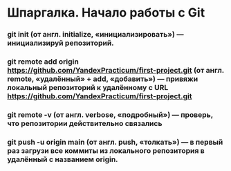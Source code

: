 # **Шпаргалка. Начало работы с Git**
### **git init** (от англ. initialize, «инициализировать») — инициализируй репозиторий.
### **git remote add origin** https://github.com/YandexPracticum/first-project.git (от англ. remote, «удалённый» + add, «добавить») — привяжи локальный репозиторий к удалённому с URL https://github.com/YandexPracticum/first-project.git
### **git remote -v** (от англ. verbose, «подробный») — проверь, что репозитории действительно связались
### **git push -u origin main** (от англ. push, «толкать») — в первый раз загрузи все коммиты из локального репозитория в удалённый с названием origin.
